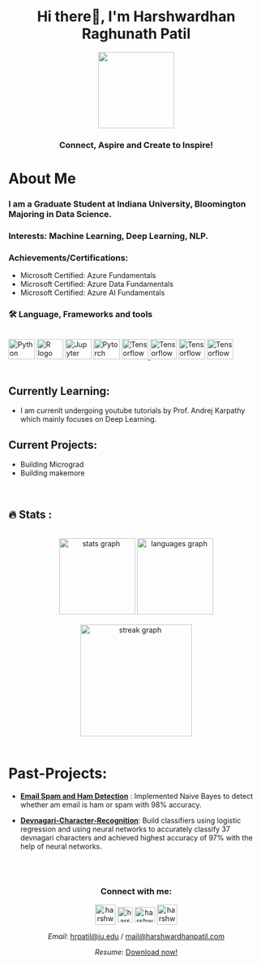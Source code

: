 <h1 align="center">Hi there👋, I'm Harshwardhan Raghunath Patil</h1>

<div align="center">
  <a href="#"><img height="150" src="https://camo.githubusercontent.com/62da68eb62b1e5f175f7d1f0191dd89a653d7908feb22d37d4a0ab07365d6791/68747470733a2f2f6d656469612e67697068792e636f6d2f6d656469612f4d3967624264396e6244724f5475314d71782f67697068792e676966" style="pointer-events:none;" /></a>

<h3>Connect, Aspire and Create to Inspire!</h3>
</div>



# About Me

### I am a Graduate Student at Indiana University, Bloomington Majoring in Data Science.

### Interests: Machine Learning, Deep Learning, NLP. 

### Achievements/Certifications:
- Microsoft Certified: Azure Fundamentals
- Microsoft Certified: Azure Data Fundamentals
- Microsoft Certified: Azure AI Fundamentals



<h3 align="left">🛠 Language, Frameworks and tools</h3>

<br/>

<div align="left">
  <a href="#"><img src="https://cdn.jsdelivr.net/gh/devicons/devicon/icons/python/python-original.svg" height="40" width="52" alt="Python logo" style="pointer-events:none;" /></a>
  <a href="#"><img src="https://cdn.jsdelivr.net/gh/devicons/devicon/icons/r/r-original.svg" height="40" width="52" alt="R logo" style="pointer-events:none;" /></a>
  <a href="#"><img src="https://cdn.jsdelivr.net/gh/devicons/devicon/icons/jupyter/jupyter-original-wordmark.svg" height="40" width="52" alt="Jupyter" style="pointer-events:none;" /></a>
  <a href="#"><img src="https://cdn.jsdelivr.net/gh/devicons/devicon/icons/pytorch/pytorch-original.svg" height="40" width="52" alt="Pytorch" style="pointer-events:none;" /></a>
  <a href="#"><img src="https://cdn.jsdelivr.net/gh/devicons/devicon/icons/tensorflow/tensorflow-original.svg" height="40" width="52" alt="Tensorflow" style="pointer-events:none;"  />  </a>
  <a href="#"><img src="https://cdn.jsdelivr.net/gh/devicons/devicon/icons/react/react-original.svg" height="40" width="52" alt="Tensorflow" style="pointer-events:none;" /></a>
  <a href="#"><img src="https://cdn.jsdelivr.net/gh/devicons/devicon/icons/flask/flask-original.svg" height="40" width="52" alt="Tensorflow" style="pointer-events:none;" /></a>
  <a href="#"><img src="https://cdn.jsdelivr.net/gh/devicons/devicon/icons/googlecloud/googlecloud-original.svg" height="40" width="52" alt="Tensorflow" style="pointer-events:none;" /></a>
</div>

<br/>

## Currently Learning:
- I am currenlt undergoing youtube tutorials by Prof. Andrej Karpathy which mainly focuses on Deep Learning.

## Current Projects:
- Building Micrograd
- Building makemore

<br/>

<h2 align="left">🔥 Stats :</h2>
<br/>

<div align="center">
  <a href="#" onclick="return false;"><img src="https://github-readme-stats.vercel.app/api?username=hrpatil-git&hide_title=false&hide_rank=false&show_icons=true&include_all_commits=true&count_private=true&disable_animations=false&theme=dracula&locale=en&hide_border=false" height="150" alt="stats graph" style="pointer-events:none;" /></a>
  <a href="#" onclick="return false;"><img src="https://github-readme-stats.vercel.app/api/top-langs?username=hrpatil-git&locale=en&hide_title=false&layout=compact&card_width=320&langs_count=5&theme=dracula&hide_border=false" height="150" alt="languages graph" style="pointer-events:none;" /></a>
</div>
<br/>



<div align="center">
  <a href="#" onclick="return false;"><img src="https://streak-stats.demolab.com?user=hrpatil-git&locale=en&mode=daily&theme=dark&hide_border=false&border_radius=5&order=3" height="220" alt="streak graph" style="pointer-events:none;" /></a>
</div>
<br/>


# Past-Projects:

- **[Email Spam and Ham Detection](https://github.com/hrpatil-git/Spam-Detection)** : Implemented Naive Bayes to detect whether am email is ham or spam with 98% accuracy.

- **[Devnagari-Character-Recognition](https://github.com/hrpatil-git/Devnagari-Character-Recognition)**: Build classifiers using logistic regression and using neural networks to accurately classify 37 devnagari characters and achieved highest accuracy of 97% with the help of neural networks.

<br/>

#
<h3 align="center">Connect with me:</h3>
<p align="center">
<a href="https://linkedin.com/in/harshwardhanpatil" target="_blank"><img align="center" src="https://img.icons8.com/3d-fluency/750/null/linkedin.png" alt="harshwardhanpatil" height="40" width="40" /></a>
<a href="https://kaggle.com/harshwardhanp" target="_blank"><img align="center" src="https://img.icons8.com/external-tal-revivo-shadow-tal-revivo/96/null/external-kaggle-an-online-community-of-data-scientists-and-machine-learners-owned-by-google-logo-shadow-tal-revivo.png" alt="harshwardhanp" height="30" width="30" /></a>
<a href="https://www.leetcode.com/harshwardhanp" target="_blank"><img align="center" src="https://img.icons8.com/external-tal-revivo-color-tal-revivo/96/null/external-level-up-your-coding-skills-and-quickly-land-a-job-logo-color-tal-revivo.png" alt="harshwardhanp" height="30" width="40" /></a>
<a href="https://instagram.com/harshwardhanp_" target="_blank"><img align="center" src="https://img.icons8.com/3d-fluency/750/null/instagram-new.png" alt="harshwardhanp_" height="40" width="40" /></a>
</p>

<div align="center">

*Email*: hrpatil@iu.edu / mail@harshwardhanpatil.com

*Resume*: [Download now!](https://harshwardhanpatil.com/assets/Harshwardhan_Patil_Resume.pdf)
<div/>
